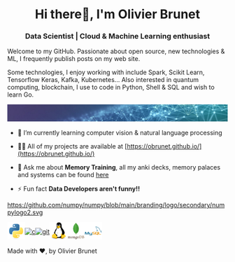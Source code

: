 
<h1 align="center">Hi there👋, I'm Olivier Brunet</h1>
<h3 align="center">Data Scientist  | Cloud & Machine Learning enthusiast</h3>

Welcome to my GitHub.  Passionate about open source, new technologies & ML, I frequently publish posts on my web site.

Some technologies, I enjoy working with include Spark, Scikit Learn, Tensorflow Keras, Kafka, Kubernetes... Also interested in quantum computing, blockchain, I use to code in Python, Shell & SQL and wish to learn Go.

<img src="https://github.com/obrunet/obrunet/blob/main/banner_ai.jpg"/>

- 🌱 I’m currently learning computer vision & natural language processing

- 👨‍💻 All of my projects are available at [https://obrunet.github.io/](https://obrunet.github.io/)

- 💬 Ask me about **Memory Training**, all my anki decks, memory palaces and systems can be found [here](https://obrunet.github.io/)

- ⚡ Fun fact **Data Developers aren't funny!!**


    
https://github.com/numpy/numpy/blob/main/branding/logo/secondary/numpylogo2.svg
    
<p align="left" style="display: flex; align-items:center; flex-wrap: wrap;"> <a href="https://www.python.org" target="_blank" rel="noreferrer"> <img src="https://raw.githubusercontent.com/devicons/devicon/master/icons/python/python-original.svg" alt="python" width="40" height="40"/> </a> <a href="https://pandas.pydata.org/" target="_blank" rel="noreferrer"> <img src="https://pandas.pydata.org/static/img/pandas_secondary.svg" alt="c" width="40" height="40"/> </a>  <a 
href="https://git-scm.com/" target="_blank" rel="noreferrer"> <img src="https://www.vectorlogo.zone/logos/git-scm/git-scm-icon.svg" alt="git" width="40" height="40"/> </a> <a href="https://www.linux.org/" target="_blank" rel="noreferrer"> <img src="https://raw.githubusercontent.com/devicons/devicon/master/icons/linux/linux-original.svg" alt="linux" width="40" height="40"/> </a> <a href="https://www.mongodb.com/" target="_blank" rel="noreferrer"> <img src="https://raw.githubusercontent.com/devicons/devicon/master/icons/mongodb/mongodb-original-wordmark.svg" alt="mongodb" width="40" height="40"/> </a> <a href="https://www.mysql.com/" target="_blank" rel="noreferrer"> <img src="https://raw.githubusercontent.com/devicons/devicon/master/icons/mysql/mysql-original-wordmark.svg" alt="mysql" width="40" height="40"/> </a> 



Made with ❤, by Olivier Brunet
    
